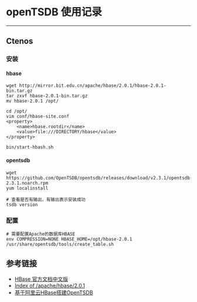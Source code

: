 # openTSDB 使用记录
***
## Ctenos
### 安装
#### hbase
```
wget http://mirror.bit.edu.cn/apache/hbase/2.0.1/hbase-2.0.1-bin.tar.gz
tar zxvf hbase-2.0.1-bin.tar.gz
mv hbase-2.0.1 /opt/

cd /opt/
vim conf/hbase-site.conf
<property>
    <name>hbase.rootdir</name>
    <value>file:///DIRECTORY/hbase</value>
</property>

bin/start-hbash.sh
```


#### opentsdb
```
wget https://github.com/OpenTSDB/opentsdb/releases/download/v2.3.1/opentsdb-2.3.1.noarch.rpm
yum localinstall

# 查看是否有输出，有输出表示安装成功
tsdb version
```

### 配置
```
# 需要配置Apache的数据库HBASE
env COMPRESSION=NONE HBASE_HOME=/opt/hbase-2.0.1 /usr/share/opentsdb/tools/create_table.sh
```

## 参考链接
- [HBase 官方文档中文版](http://abloz.com/hbase/book.html#quickstart)
- [Index of /apache/hbase/2.0.1](http://mirror.bit.edu.cn/apache/hbase/2.0.1/)
- [基于阿里云HBase搭建OpenTSDB](https://yq.aliyun.com/articles/500387?spm=a2c4g.11186623.2.4.1f312dee6v917E)